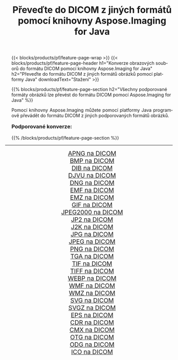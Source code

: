 ﻿---
title: Převeďte do DICOM z jiných formátů pomocí knihovny Aspose.Imaging for Java 
weight: 3920
url: /cs/java/conversion/to/dicom/ 
lang: cs
langdirlevel: 2
locales: zh-hans,ja,it,ru,de,es,fr,nl,id,lt,pl,pt,vi,tr,ko,zh-hant,ar,hi,th,sv,cs,uk,he
description: Pomocí Aspose.Imaging můžete převést do DICOM z jiných formátů pomocí Java
---

{{< blocks/products/pf/feature-page-wrap >}}
{{< blocks/products/pf/feature-page-header h1="Konverze obrazových souborů do formátu DICOM pomocí knihovny Aspose.Imaging for Java" h2="Převeďte do formátu DICOM z jiných formátů obrázků pomocí platformy Java" downloadText="Stažení" >}}


{{% blocks/products/pf/feature-page-section  h2="Všechny podporované formáty obrázků lze převést do formátu DICOM pomocí Aspose.Imaging for Java" %}}
<p align=justify>Pomocí knihovny Aspose.Imaging můžete pomocí platformy Java programově převádět do formátu DICOM z jiných podporovaných formátů obrázků.</p>
<h3 style="margin-top:16px;">
Podporované konverze:
</h3>
{{% /blocks/products/pf/feature-page-section %}}
<div class="container-fluid productfamilypage bg-gray">
    <div class="convertypes bg-gray agp-content section">
        <div class="container">
		<hr style="margin-left:-20px;"/>
		<div class="row other-converters" style="gap: 10px;font-size: 19px;text-align:center;">
		    <div class='col-md-3 other-converter remove-lp remove-rp'><a href="/imaging/cs/java/conversion/apng-to-dicom/" style="padding:15px;">APNG na DICOM</a></div>
<div class='col-md-3 other-converter remove-lp remove-rp'><a href="/imaging/cs/java/conversion/bmp-to-dicom/" style="padding:15px;">BMP na DICOM</a></div>
<div class='col-md-3 other-converter remove-lp remove-rp'><a href="/imaging/cs/java/conversion/dib-to-dicom/" style="padding:15px;">DIB na DICOM</a></div>
<div class='col-md-3 other-converter remove-lp remove-rp'><a href="/imaging/cs/java/conversion/djvu-to-dicom/" style="padding:15px;">DJVU na DICOM</a></div>
<div class='col-md-3 other-converter remove-lp remove-rp'><a href="/imaging/cs/java/conversion/dng-to-dicom/" style="padding:15px;">DNG na DICOM</a></div>
<div class='col-md-3 other-converter remove-lp remove-rp'><a href="/imaging/cs/java/conversion/emf-to-dicom/" style="padding:15px;">EMF na DICOM</a></div>
<div class='col-md-3 other-converter remove-lp remove-rp'><a href="/imaging/cs/java/conversion/emz-to-dicom/" style="padding:15px;">EMZ na DICOM</a></div>
<div class='col-md-3 other-converter remove-lp remove-rp'><a href="/imaging/cs/java/conversion/gif-to-dicom/" style="padding:15px;">GIF na DICOM</a></div>
<div class='col-md-3 other-converter remove-lp remove-rp'><a href="/imaging/cs/java/conversion/jpeg2000-to-dicom/" style="padding:15px;">JPEG2000 na DICOM</a></div>
<div class='col-md-3 other-converter remove-lp remove-rp'><a href="/imaging/cs/java/conversion/jp2-to-dicom/" style="padding:15px;">JP2 na DICOM</a></div>
<div class='col-md-3 other-converter remove-lp remove-rp'><a href="/imaging/cs/java/conversion/j2k-to-dicom/" style="padding:15px;">J2K na DICOM</a></div>
<div class='col-md-3 other-converter remove-lp remove-rp'><a href="/imaging/cs/java/conversion/jpg-to-dicom/" style="padding:15px;">JPG na DICOM</a></div>
<div class='col-md-3 other-converter remove-lp remove-rp'><a href="/imaging/cs/java/conversion/jpeg-to-dicom/" style="padding:15px;">JPEG na DICOM</a></div>
<div class='col-md-3 other-converter remove-lp remove-rp'><a href="/imaging/cs/java/conversion/png-to-dicom/" style="padding:15px;">PNG na DICOM</a></div>
<div class='col-md-3 other-converter remove-lp remove-rp'><a href="/imaging/cs/java/conversion/tga-to-dicom/" style="padding:15px;">TGA na DICOM</a></div>
<div class='col-md-3 other-converter remove-lp remove-rp'><a href="/imaging/cs/java/conversion/tif-to-dicom/" style="padding:15px;">TIF na DICOM</a></div>
<div class='col-md-3 other-converter remove-lp remove-rp'><a href="/imaging/cs/java/conversion/tiff-to-dicom/" style="padding:15px;">TIFF na DICOM</a></div>
<div class='col-md-3 other-converter remove-lp remove-rp'><a href="/imaging/cs/java/conversion/webp-to-dicom/" style="padding:15px;">WEBP na DICOM</a></div>
<div class='col-md-3 other-converter remove-lp remove-rp'><a href="/imaging/cs/java/conversion/wmf-to-dicom/" style="padding:15px;">WMF na DICOM</a></div>
<div class='col-md-3 other-converter remove-lp remove-rp'><a href="/imaging/cs/java/conversion/wmz-to-dicom/" style="padding:15px;">WMZ na DICOM</a></div>
<div class='col-md-3 other-converter remove-lp remove-rp'><a href="/imaging/cs/java/conversion/svg-to-dicom/" style="padding:15px;">SVG na DICOM</a></div>
<div class='col-md-3 other-converter remove-lp remove-rp'><a href="/imaging/cs/java/conversion/svgz-to-dicom/" style="padding:15px;">SVGZ na DICOM</a></div>
<div class='col-md-3 other-converter remove-lp remove-rp'><a href="/imaging/cs/java/conversion/eps-to-dicom/" style="padding:15px;">EPS na DICOM</a></div>
<div class='col-md-3 other-converter remove-lp remove-rp'><a href="/imaging/cs/java/conversion/cdr-to-dicom/" style="padding:15px;">CDR na DICOM</a></div>
<div class='col-md-3 other-converter remove-lp remove-rp'><a href="/imaging/cs/java/conversion/cmx-to-dicom/" style="padding:15px;">CMX na DICOM</a></div>
<div class='col-md-3 other-converter remove-lp remove-rp'><a href="/imaging/cs/java/conversion/otg-to-dicom/" style="padding:15px;">OTG na DICOM</a></div>
<div class='col-md-3 other-converter remove-lp remove-rp'><a href="/imaging/cs/java/conversion/odg-to-dicom/" style="padding:15px;">ODG na DICOM</a></div>
<div class='col-md-3 other-converter remove-lp remove-rp'><a href="/imaging/cs/java/conversion/ico-to-dicom/" style="padding:15px;">ICO na DICOM</a></div>
                </div>
        </div>
    </div>
</div>
<br/>

